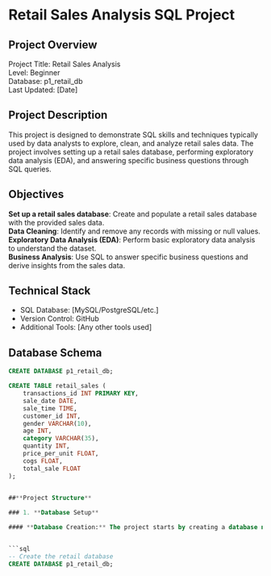 # Retail Sales Analysis SQL Project

## Project Overview
Project Title: Retail Sales Analysis  
Level: Beginner  
Database: p1_retail_db  
Last Updated: [Date]

## Project Description
This project is designed to demonstrate SQL skills and techniques typically used by data analysts to explore, clean, and analyze retail sales data. The project involves setting up a retail sales database, performing exploratory data analysis (EDA), and answering specific business questions through SQL queries.

## Objectives
**Set up a retail sales database**: Create and populate a retail sales database with the provided sales data.  
**Data Cleaning**: Identify and remove any records with missing or null values.  
**Exploratory Data Analysis (EDA)**: Perform basic exploratory data analysis to understand the dataset.  
**Business Analysis**: Use SQL to answer specific business questions and derive insights from the sales data.  


## Technical Stack
- SQL Database: [MySQL/PostgreSQL/etc.]
- Version Control: GitHub
- Additional Tools: [Any other tools used]




## Database Schema
```sql
CREATE DATABASE p1_retail_db;

CREATE TABLE retail_sales (
    transactions_id INT PRIMARY KEY,
    sale_date DATE,    
    sale_time TIME,
    customer_id INT,    
    gender VARCHAR(10),
    age INT,
    category VARCHAR(35),
    quantity INT,
    price_per_unit FLOAT,    
    cogs FLOAT,
    total_sale FLOAT
);

 
##**Project Structure**

### 1. **Database Setup**

#### **Database Creation:** The project starts by creating a database named p1_retail_db.


```sql
-- Create the retail database
CREATE DATABASE p1_retail_db;

